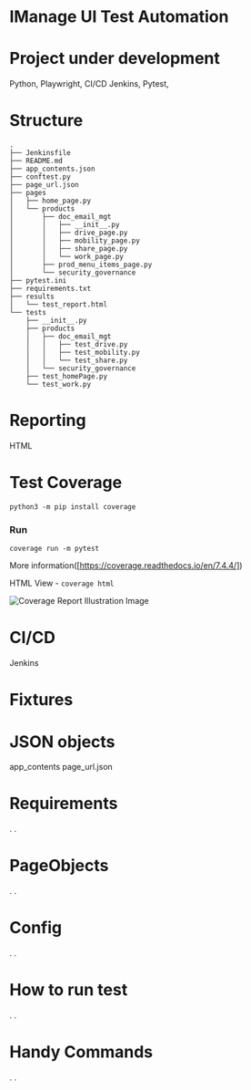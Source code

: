 # IManage UI Test Automation
# Project under development
Python, Playwright, CI/CD Jenkins, Pytest, 

# Structure
```
.
├── Jenkinsfile
├── README.md
├── app_contents.json
├── conftest.py
├── page_url.json
├── pages
│   ├── home_page.py
│   └── products
│       ├── doc_email_mgt
│       │   ├── __init__.py
│       │   ├── drive_page.py
│       │   ├── mobility_page.py
│       │   ├── share_page.py
│       │   └── work_page.py
│       ├── prod_menu_items_page.py
│       └── security_governance
├── pytest.ini
├── requirements.txt
├── results
│   └── test_report.html
└── tests
    ├── __init__.py
    ├── products
    │   ├── doc_email_mgt
    │   │   ├── test_drive.py
    │   │   ├── test_mobility.py
    │   │   └── test_share.py
    │   └── security_governance
    ├── test_homePage.py
    └── test_work.py
```

# Reporting
HTML

# Test Coverage
```python3 -m pip install coverage```

### Run

```coverage run -m pytest```

More information([https://coverage.readthedocs.io/en/7.4.4/])

HTML View - ```coverage html```

![Coverage Report Illustration Image](sample_coverage_report.png)


# CI/CD 
Jenkins

# Fixtures

# JSON objects
app_contents
page_url.json

# Requirements
.
.


# PageObjects
.
.

# Config
.
.

# How to run test
.
.

# Handy Commands
.
.

